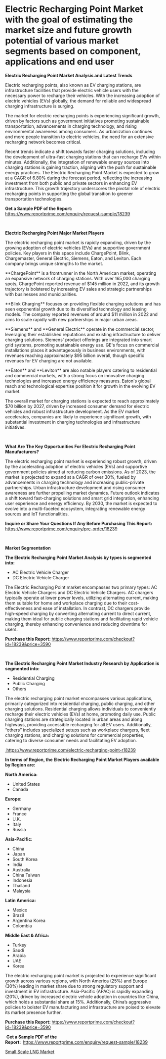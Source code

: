 <p><h1>Electric Recharging Point Market with the goal of estimating the market size and future growth potential of various market segments based on component, applications and end user</h1></p><p><strong>Electric Recharging Point Market Analysis and Latest Trends</strong></p>
<p><p>Electric recharging points, also known as EV charging stations, are infrastructure facilities that provide electric vehicle users with the necessary power to recharge their vehicles. With the increasing adoption of electric vehicles (EVs) globally, the demand for reliable and widespread charging infrastructure is surging. </p><p>The market for electric recharging points is experiencing significant growth, driven by factors such as government initiatives promoting sustainable transportation, advancements in charging technology, and rising environmental awareness among consumers. As urbanization continues and more people transition to electric vehicles, the need for an extensive recharging network becomes critical. </p><p>Recent trends indicate a shift towards faster charging solutions, including the development of ultra-fast charging stations that can recharge EVs within minutes. Additionally, the integration of renewable energy sources into charging stations is gaining traction, aligning with the push for sustainable energy practices. The Electric Recharging Point Market is expected to grow at a CAGR of 6.80% during the forecast period, reflecting the increasing investment from both public and private sectors in enhancing EV infrastructure. This growth trajectory underscores the pivotal role of electric recharging points in supporting the global transition to greener transportation technologies.</p></p>
<p><strong>Get a Sample PDF of the Report:&nbsp;</strong> <a href="https://www.reportprime.com/enquiry/request-sample/18239?utm_campaign=3539&utm_medium=2&utm_source=Github&utm_content=ia&utm_term=19032025&utm_id=electric-recharging-point">https://www.reportprime.com/enquiry/request-sample/18239</a></p>
<p>&nbsp;</p>
<p><strong>Electric Recharging Point Major Market Players</strong></p>
<p><p>The electric recharging point market is rapidly expanding, driven by the growing adoption of electric vehicles (EVs) and supportive government policies. Key players in this space include ChargePoint, Blink, Chargemaster, General Electric, Siemens, Eaton, and Leviton. Each company brings unique strengths to the market.</p><p>**ChargePoint** is a frontrunner in the North American market, operating an expansive network of charging stations. With over 165,000 charging spots, ChargePoint reported revenue of $145 million in 2022, and its growth trajectory is bolstered by increasing EV sales and strategic partnerships with businesses and municipalities.</p><p>**Blink Charging** focuses on providing flexible charging solutions and has seen exponential growth due to its diversified technology and leasing models. The company reported revenues of around $11 million in 2022 and aims to scale rapidly with new partnerships in major urban areas.</p><p>**Siemens** and **General Electric** operate in the commercial sector, leveraging their established reputations and existing infrastructure to deliver charging solutions. Siemens' product offerings are integrated into smart grid systems, promoting sustainable energy use. GE's focus on commercial installations places it advantageously in business environments, with revenues reaching approximately $95 billion overall, though specific revenues for EV charging are not available.</p><p>**Eaton** and **Leviton** are also notable players catering to residential and commercial markets, with a strong focus on innovative charging technologies and increased energy efficiency measures. Eaton's global reach and technological expertise position it for growth in the evolving EV market.</p><p>The overall market for charging stations is expected to reach approximately $70 billion by 2027, driven by increased consumer demand for electric vehicles and robust infrastructure development. As the EV market accelerates, companies are likely to experience significant growth, with substantial investment in charging technologies and infrastructure initiatives.</p></p>
<p>&nbsp;</p>
<p><strong>What Are The Key Opportunities For Electric Recharging Point Manufacturers?</strong></p>
<p><p>The electric recharging point market is experiencing robust growth, driven by the accelerating adoption of electric vehicles (EVs) and supportive government policies aimed at reducing carbon emissions. As of 2023, the market is projected to expand at a CAGR of over 30%, fueled by advancements in charging technology and increasing public-private partnerships. Urban infrastructure development and rising consumer awareness are further propelling market dynamics. Future outlook indicates a shift toward fast-charging solutions and smart grid integration, enhancing user experience and energy efficiency. By 2030, the market is expected to evolve into a multi-faceted ecosystem, integrating renewable energy sources and IoT functionalities.</p></p>
<p><strong>Inquire or Share Your Questions If Any Before Purchasing This Report:</strong> <a href="https://www.reportprime.com/enquiry/pre-order/18239?utm_campaign=3539&utm_medium=2&utm_source=Github&utm_content=ia&utm_term=19032025&utm_id=electric-recharging-point">https://www.reportprime.com/enquiry/pre-order/18239</a></p>
<p>&nbsp;</p>
<p><strong>Market Segmentation</strong></p>
<p><strong>The Electric Recharging Point Market Analysis by types is segmented into:</strong></p>
<p><ul><li>AC Electric Vehicle Charger</li><li>DC Electric Vehicle Charger</li></ul></p>
<p><p>The Electric Recharging Point market encompasses two primary types: AC Electric Vehicle Chargers and DC Electric Vehicle Chargers. AC chargers typically operate at lower power levels, utilizing alternating current, making them suitable for home and workplace charging due to their cost-effectiveness and ease of installation. In contrast, DC chargers provide high-speed charging by converting alternating current to direct current, making them ideal for public charging stations and facilitating rapid vehicle charging, thereby enhancing convenience and reducing downtime for users.</p></p>
<p><strong>Purchase this Report:&nbsp;</strong><a href="https://www.reportprime.com/checkout?id=18239&price=3590&utm_campaign=3539&utm_medium=2&utm_source=Github&utm_content=ia&utm_term=19032025&utm_id=electric-recharging-point">https://www.reportprime.com/checkout?id=18239&price=3590</a></p>
<p>&nbsp;</p>
<p><strong>The Electric Recharging Point Market Industry Research by Application is segmented into:</strong></p>
<p><ul><li>Residential Charging</li><li>Public Charging</li><li>Others</li></ul></p>
<p><p>The electric recharging point market encompasses various applications, primarily categorized into residential charging, public charging, and other charging solutions. Residential charging allows individuals to conveniently recharge their electric vehicles (EVs) at home, promoting daily use. Public charging stations are strategically located in urban areas and along highways, providing accessible recharging for all EV users. Additionally, “others” includes specialized setups such as workplace chargers, fleet charging stations, and charging solutions for commercial properties, catering to diverse consumer needs and facilitating EV adoption.</p></p>
<p><a href="https://www.reportprime.com/electric-recharging-point-r18239?utm_campaign=3539&utm_medium=2&utm_source=Github&utm_content=ia&utm_term=19032025&utm_id=electric-recharging-point">&nbsp;https://www.reportprime.com/electric-recharging-point-r18239</a></p>
<p><strong>In terms of Region, the Electric Recharging Point Market Players available by Region are:</strong></p>
<p>
    <p> <strong> North America: </strong>
        <ul>
            <li>United States</li>
            <li>Canada</li>
        </ul>
        </p> 
    <p> <strong> Europe: </strong>
        <ul>
            <li>Germany</li>
            <li>France</li>
            <li>U.K.</li>
            <li>Italy</li>
            <li>Russia</li>
        </ul>
        </p> 
    <p> <strong> Asia-Pacific: </strong>
        <ul>
            <li>China</li>
            <li>Japan</li>
            <li>South Korea</li>
            <li>India</li>
            <li>Australia</li>
            <li>China Taiwan</li>
            <li>Indonesia</li>
            <li>Thailand</li>
            <li>Malaysia</li>
        </ul>
        </p> 
    <p> <strong> Latin America: </strong>
        <ul>
            <li>Mexico</li>
            <li>Brazil</li>
            <li>Argentina Korea</li>
            <li>Colombia</li>
        </ul>
        </p> 
    <p> <strong> Middle East & Africa: </strong>
        <ul>
            <li>Turkey</li>
            <li>Saudi</li>
            <li>Arabia</li>
            <li>UAE</li>
            <li>Korea</li>
        </ul>
    </p>
    </p>
<p><p>The electric recharging point market is projected to experience significant growth across various regions, with North America (25%) and Europe (30%) leading in market share due to strong regulatory support and investment in EV infrastructure. Asia-Pacific (APAC) is rapidly expanding (20%), driven by increased electric vehicle adoption in countries like China, which holds a substantial share at 15%. Additionally, China’s aggressive policies to bolster EV manufacturing and infrastructure are poised to elevate its market presence further.</p></p>
<p><strong>Purchase this Report: </strong><a href="https://www.reportprime.com/checkout?id=18239&price=3590&utm_campaign=3539&utm_medium=2&utm_source=Github&utm_content=ia&utm_term=19032025&utm_id=electric-recharging-point">https://www.reportprime.com/checkout?id=18239&price=3590</a></p>
<p>&nbsp;<strong>Get a Sample PDF of the Report:&nbsp;&nbsp;</strong><a href="https://www.reportprime.com/enquiry/request-sample/18239?utm_campaign=3539&utm_medium=2&utm_source=Github&utm_content=ia&utm_term=19032025&utm_id=electric-recharging-point">https://www.reportprime.com/enquiry/request-sample/18239</a></p>
<p><strong></strong></p>
<p><p><a href="https://github.com/huelarnzeba29/Market-Research-Report-List-1/blob/main/small-scale-lng-market.md?utm_campaign=3539&utm_medium=2&utm_source=Github&utm_content=ia&utm_term=19032025&utm_id=electric-recharging-point">Small Scale LNG Market</a></p></p>